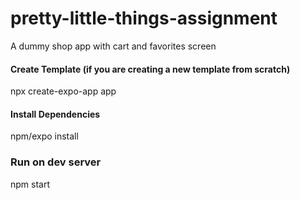 # pretty-little-things-assignment
A dummy shop app with cart and favorites screen

#### Create Template (if you are creating a new template from scratch)
npx create-expo-app app

#### Install Dependencies
npm/expo install

### Run on dev server
npm start
